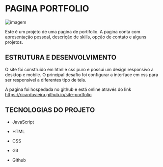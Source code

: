 # PAGINA PORTFOLIO

![imagem](https://github.com/ricarduvieira/site-portfolio/assets/102393137/25292cb2-f14b-4466-bccc-c2f57d0acfe2)

Este é um projeto de uma pagina de portifolio. A pagina conta com apresentação pessoal, descrição de skills, opção de contato e alguns projetos.

## ESTRUTURA E DESENVOLVIMENTO

O site foi construido em html e css puro e possui um design responsivo a desktop e mobile. O principal desafio foi configurar a interface em css para ser responsivel a diferentes tipo de tela.

A pagina foi hospedada no github e está online através do link https://ricarduvieira.github.io/site-portfolio

## TECNOLOGIAS DO PROJETO

- JavaScript

- HTML

- CSS

- Git

- Github

